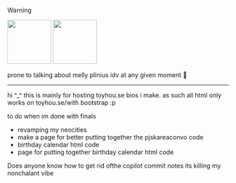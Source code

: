
> [!WARNING]
> <img src = "https://i.pinimg.com/originals/dd/3f/49/dd3f499c3d0663dafb82faeb73f84ac3.gif" height="100" > <img src = "https://patchwiki.biligame.com/images/dwrg/1/1e/e2pukasnvmjykweianaf0585qwj8pjg.gif" height="100" >
>
> prone to talking about melly plinius idv at any given moment 🐝 

---

hi ^_^ this is mainly for hosting toyhou.se bios i make. as such all html only works on toyhou.se/with bootstrap :p 

   to do when im done with finals
   - revamping my neocities
   - make a page for better putting together the pjskareaconvo code 
   - birthday calendar html code
   - page for putting together birthday calendar html code

Does anyone know how to get rid ofthe copilot commit notes its killing my nonchalant vibe

<!---
entomologist1/entomologist1 is a ✨ special ✨ repository because its `README.md` (this file) appears on your GitHub profile.
You can click the Preview link to take a look at your changes.
--->
